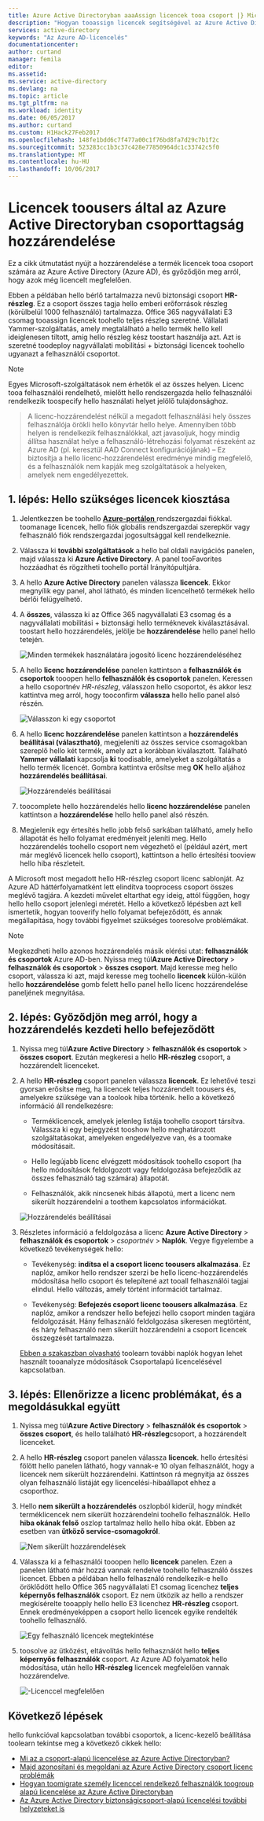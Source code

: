 ```yaml
---
title: Azure Active Directoryban aaaAssign licencek tooa csoport |} Microsoft Docs
description: "Hogyan tooassign licencek segítségével az Azure Active Directory csoport licencelési toousers"
services: active-directory
keywords: "Az Azure AD-licencelés"
documentationcenter: 
author: curtand
manager: femila
editor: 
ms.assetid: 
ms.service: active-directory
ms.devlang: na
ms.topic: article
ms.tgt_pltfrm: na
ms.workload: identity
ms.date: 06/05/2017
ms.author: curtand
ms.custom: H1Hack27Feb2017
ms.openlocfilehash: 148fe1bdd6c7f477a00c1f76bd8fa7d29c7b1f2c
ms.sourcegitcommit: 523283cc1b3c37c428e77850964dc1c33742c5f0
ms.translationtype: MT
ms.contentlocale: hu-HU
ms.lasthandoff: 10/06/2017
---
```

# <a name="assign-licenses-toousers-by-group-membership-in-azure-active-directory"></a>Licencek toousers által az Azure Active Directoryban csoporttagság hozzárendelése

Ez a cikk útmutatást nyújt a hozzárendelése a termék licencek tooa csoport számára az Azure Active Directory (Azure AD), és győződjön meg arról, hogy azok még licencelt megfelelően.

Ebben a példában hello bérlő tartalmazza nevű biztonsági csoport **HR-részleg**. Ez a csoport összes tagja hello emberi erőforrások részleg (körülbelül 1000 felhasználó) tartalmazza. Office 365 nagyvállalati E3 csomag tooassign licencek toohello teljes részleg szeretné. Vállalati Yammer-szolgáltatás, amely megtalálható a hello termék hello kell ideiglenesen tiltott, amíg hello részleg kész toostart használja azt. Azt is szeretné toodeploy nagyvállalati mobilitási + biztonsági licencek toohello ugyanazt a felhasználói csoportot.

> [!NOTE]
> Egyes Microsoft-szolgáltatások nem érhetők el az összes helyen. Licenc tooa felhasználói rendelhető, mielőtt hello rendszergazda hello felhasználói rendelkezik toospecify hello használati helyet jelölő tulajdonsághoz.

> A licenc-hozzárendelést nélkül a megadott felhasználási hely összes felhasználója örökli hello könyvtár hello helye. Amennyiben több helyen is rendelkezik felhasználókkal, azt javasoljuk, hogy mindig állítsa használat helye a felhasználó-létrehozási folyamat részeként az Azure AD (pl. keresztül AAD Connect konfigurációjának) – Ez biztosítja a hello licenc-hozzárendelést eredménye mindig megfelelő, és a felhasználók nem kapják meg szolgáltatások a helyeken, amelyek nem engedélyezettek.

## <a name="step-1-assign-hello-required-licenses"></a>1. lépés: Hello szükséges licencek kiosztása

1. Jelentkezzen be toohello [ **Azure-portálon** ](https://portal.azure.com) rendszergazdai fiókkal. toomanage licencek, hello fiók globális rendszergazdai szerepkör vagy felhasználó fiók rendszergazdai jogosultsággal kell rendelkeznie.

2. Válassza ki **további szolgáltatások** a hello bal oldali navigációs panelen, majd válassza ki **Azure Active Directory**. A panel tooFavorites hozzáadhat és rögzítheti toohello portál Irányítópultjára.

3. A hello **Azure Active Directory** panelen válassza **licencek**. Ekkor megnyílik egy panel, ahol látható, és minden licencelhető termékek hello bérlői felügyelhető.

4. A **összes**, válassza ki az Office 365 nagyvállalati E3 csomag és a nagyvállalati mobilitási + biztonsági hello terméknevek kiválasztásával. toostart hello hozzárendelés, jelölje be **hozzárendelése** hello panel hello tetején.

   ![Minden termékek használatára jogosító licenc hozzárendeléséhez](media/active-directory-licensing-group-assignment-azure-portal/all-products-assign.png)

5. A hello **licenc hozzárendelése** panelen kattintson a **felhasználók és csoportok** tooopen hello **felhasználók és csoportok** panelen. Keressen a hello csoportnév *HR-részleg*, válasszon hello csoportot, és akkor lesz kattintva meg arról, hogy tooconfirm **válassza** hello hello panel alsó részén.

   ![Válasszon ki egy csoportot](media/active-directory-licensing-group-assignment-azure-portal/select-a-group.png)

6. A hello **licenc hozzárendelése** panelen kattintson a **hozzárendelés beállításai (választható)**, megjeleníti az összes service csomagokban szereplő hello két termék, amely azt a korábban kiválasztott. Található **Yammer vállalati** kapcsolja **ki** toodisable, amelyeket a szolgáltatás a hello termék licencét. Gombra kattintva erősítse meg **OK** hello aljához **hozzárendelés beállításai**.

   ![Hozzárendelés beállításai](media/active-directory-licensing-group-assignment-azure-portal/assignment-options.png)

7. toocomplete hello hozzárendelés hello **licenc hozzárendelése** panelen kattintson a **hozzárendelése** hello hello panel alsó részén.

8. Megjelenik egy értesítés hello jobb felső sarkában található, amely hello állapotát és hello folyamat eredményeit jeleníti meg. Hello hozzárendelés toohello csoport nem végezhető el (például azért, mert már meglévő licencek hello csoport), kattintson a hello értesítési tooview hello hiba részleteit.

A Microsoft most megadott hello HR-részleg csoport licenc sablonját. Az Azure AD háttérfolyamatként lett elindítva tooprocess csoport összes meglévő tagjára. A kezdeti művelet eltarthat egy ideig, attól függően, hogy hello hello csoport jelenlegi méretét. Hello a következő lépésben azt kell ismertetik, hogyan tooverify hello folyamat befejeződött, és annak megállapítása, hogy további figyelmet szükséges tooresolve problémákat.

> [!NOTE]
> Megkezdheti hello azonos hozzárendelés másik elérési utat: **felhasználók és csoportok** Azure AD-ben. Nyissa meg túl**Azure Active Directory** > **felhasználók és csoportok** > **összes csoport**. Majd keresse meg hello csoport, válassza ki azt, majd keresse meg toohello **licencek** külön-külön hello **hozzárendelése** gomb felett hello panel hello licenc hozzárendelése paneljének megnyitása.

## <a name="step-2-verify-that-hello-initial-assignment-has-finished"></a>2. lépés: Győződjön meg arról, hogy a hozzárendelés kezdeti hello befejeződött

1. Nyissa meg túl**Azure Active Directory** > **felhasználók és csoportok** > **összes csoport**. Ezután megkeresi a hello **HR-részleg** csoport, a hozzárendelt licenceket.

2. A hello **HR-részleg** csoport panelen válassza **licencek**. Ez lehetővé teszi gyorsan erősítse meg, ha licencek teljes hozzárendelt toousers és, amelyekre szüksége van a toolook hiba történik. hello a következő információ áll rendelkezésre:

   - Terméklicencek, amelyek jelenleg listája toohello csoport társítva. Válassza ki egy bejegyzést tooshow hello meghatározott szolgáltatásokat, amelyeken engedélyezve van, és a toomake módosításait.

   - Hello legújabb licenc elvégzett módosítások toohello csoport (ha hello módosítások feldolgozott vagy feldolgozása befejeződik az összes felhasználó tag számára) állapotát.

   - Felhasználók, akik nincsenek hibás állapotú, mert a licenc nem sikerült hozzárendelni a toothem kapcsolatos információkat.

   ![Hozzárendelés beállításai](media/active-directory-licensing-group-assignment-azure-portal/assignment-errors.png)

3. Részletes információ a feldolgozása a licenc **Azure Active Directory** > **felhasználók és csoportok** > *csoportnév*  >  **Naplók**. Vegye figyelembe a következő tevékenységek hello:

   - Tevékenység: **indítsa el a csoport licenc toousers alkalmazása**. Ez naplóz, amikor hello rendszer szerzi be hello licenc-hozzárendelés módosítása hello csoport és telepítené azt tooall felhasználói tagjai elindul. Hello változás, amely történt információt tartalmaz.

   - Tevékenység: **Befejezés csoport licenc toousers alkalmazása**. Ez naplóz, amikor a rendszer hello befejezi hello csoport minden tagjára feldolgozását. Hány felhasználó feldolgozása sikeresen megtörtént, és hány felhasználó nem sikerült hozzárendelni a csoport licencek összegzését tartalmazza.

   [Ebben a szakaszban olvasható](./active-directory-licensing-group-advanced.md#use-audit-logs-to-monitor-group-based-licensing-activity) toolearn további naplók hogyan lehet használt tooanalyze módosítások Csoportalapú licencelésével kapcsolatban.

## <a name="step-3-check-for-license-problems-and-resolve-them"></a>3. lépés: Ellenőrizze a licenc problémákat, és a megoldásukkal együtt

1. Nyissa meg túl**Azure Active Directory** > **felhasználók és csoportok** > **összes csoport**, és hello található **HR-részleg**csoport, a hozzárendelt licenceket.
2. A hello **HR-részleg** csoport panelen válassza **licencek**. hello értesítési fölött hello panelen látható, hogy vannak-e 10 olyan felhasználót, hogy a licencek nem sikerült hozzárendelni. Kattintson rá megnyitja az összes olyan felhasználó listáját egy licencelési-hibaállapot ehhez a csoporthoz.
3. Hello **nem sikerült a hozzárendelés** oszlopból kiderül, hogy mindkét terméklicencek nem sikerült hozzárendelni toohello felhasználók. Hello **hiba okának felső** oszlop tartalmaz hello hello hiba okát. Ebben az esetben van **ütköző service-csomagokról**.

   ![Nem sikerült hozzárendelések](media/active-directory-licensing-group-assignment-azure-portal/failed-assignments.png)

4. Válassza ki a felhasználói tooopen hello **licencek** panelen. Ezen a panelen látható már hozzá vannak rendelve toohello felhasználó összes licencet. Ebben a példában hello felhasználó rendelkezik-e hello öröklődött hello Office 365 nagyvállalati E1 csomag licenchez **teljes képernyős felhasználók** csoport. Ez nem ütközik az hello a rendszer megkísérelte tooapply hello hello E3 licenchez **HR-részleg** csoport. Ennek eredményeképpen a csoport hello licencek egyike rendelték toohello felhasználó.

   ![Egy felhasználó licencek megtekintése](media/active-directory-licensing-group-assignment-azure-portal/user-license-view.png)

5. toosolve az ütközést, eltávolítás hello felhasználót hello **teljes képernyős felhasználók** csoport. Az Azure AD folyamatok hello módosítása, után hello **HR-részleg** licencek megfelelően vannak hozzárendelve.

   ![-Licenccel megfelelően](media/active-directory-licensing-group-assignment-azure-portal/license-correctly-assigned.png)

## <a name="next-steps"></a>Következő lépések

hello funkcióval kapcsolatban további csoportok, a licenc-kezelő beállítása toolearn tekintse meg a következő cikkek hello:

* [Mi az a csoport-alapú licencelése az Azure Active Directoryban?](active-directory-licensing-whatis-azure-portal.md)
* [Majd azonosítani és megoldani az Azure Active Directory csoport licenc problémák](active-directory-licensing-group-problem-resolution-azure-portal.md)
* [Hogyan toomigrate személy licenccel rendelkező felhasználók toogroup alapú licencelése az Azure Active Directoryban](active-directory-licensing-group-migration-azure-portal.md)
* [Az Azure Active Directory biztonságicsoport-alapú licencelési további helyzeteket is](active-directory-licensing-group-advanced.md)
